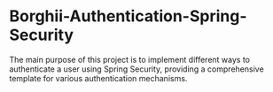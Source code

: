 # Borghii-Authentication-Spring-Security
The main purpose of this project is to implement different ways to authenticate a user using Spring Security, providing a comprehensive template for various authentication mechanisms.

